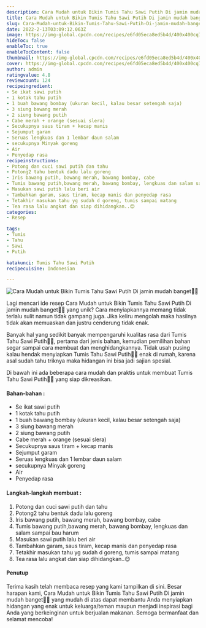 ```yaml
---
description: Cara Mudah untuk Bikin Tumis Tahu Sawi Putih Di jamin mudah banget"
title: Cara Mudah untuk Bikin Tumis Tahu Sawi Putih Di jamin mudah banget
slug: Cara-Mudah-untuk-Bikin-Tumis-Tahu-Sawi-Putih-Di-jamin-mudah-banget
date: 2022-2-13T03:09:12.063Z
image: https://img-global.cpcdn.com/recipes/e6fd05eca8ed5b4d/400x400cq70/photo.jpg
hideToc: false
enableToc: true
enableTocContent: false
thumbnail: https://img-global.cpcdn.com/recipes/e6fd05eca8ed5b4d/400x400cq70/photo.jpg
cover: https://img-global.cpcdn.com/recipes/e6fd05eca8ed5b4d/400x400cq70/photo.jpg
author: admin
ratingvalue: 4.8
reviewcount: 124
recipeingredient:
- Se ikat sawi putih
- 1 kotak tahu putih
- 1 buah bawang bombay (ukuran kecil, kalau besar setengah saja)
- 3 siung bawang merah
- 2 siung bawang putih
- Cabe merah + orange (sesuai slera)
- Secukupnya saus tiram + kecap manis
- Sejumput garam
- Seruas lengkuas dan 1 lembar daun salam
- secukupnya Minyak goreng
- Air
- Penyedap rasa
recipeinstructions:
- Potong dan cuci sawi putih dan tahu
- Potong2 tahu bentuk dadu lalu goreng
- Iris bawang putih, bawang merah, bawang bombay, cabe
- Tumis bawang putih,bawang merah, bawang bombay, lengkuas dan salam sampai bau harum
- Masukan sawi putih lalu beri air
- Tambahkan garam, saus tiram, kecap manis dan penyedap rasa
- Tetakhir masukan tahu yg sudah d goreng, tumis sampai matang
- Tea rasa lalu angkat dan siap dihidangkan..😊
categories:
- Resep

tags:
- Tumis
- Tahu
- Sawi
- Putih

katakunci: Tumis Tahu Sawi Putih
recipecuisine: Indonesian

---
```


![Cara Mudah untuk Bikin Tumis Tahu Sawi Putih Di jamin mudah banget👩‍🍳](https://img-global.cpcdn.com/recipes/e6fd05eca8ed5b4d/400x400cq70/photo.jpg)

Lagi mencari ide resep Cara Mudah untuk Bikin Tumis Tahu Sawi Putih Di jamin mudah banget👩‍🍳 yang unik? Cara menyiapkannya memang tidak terlalu sulit namun tidak gampang juga. Jika keliru mengolah maka hasilnya tidak akan memuaskan dan justru cenderung tidak enak.

Banyak hal yang sedikit banyak mempengaruhi kualitas rasa dari Tumis Tahu Sawi Putih👩‍🍳, pertama dari jenis bahan, kemudian pemilihan bahan segar sampai cara membuat dan menghidangkannya. Tidak usah pusing kalau hendak menyiapkan Tumis Tahu Sawi Putih👩‍🍳 enak di rumah, karena asal sudah tahu triknya maka hidangan ini bisa jadi sajian spesial.

Di bawah ini ada beberapa cara mudah dan praktis untuk membuat Tumis Tahu Sawi Putih👩‍🍳 yang siap dikreasikan.

<!--inarticleads1-->

#### Bahan-bahan :

- Se ikat sawi putih
- 1 kotak tahu putih
- 1 buah bawang bombay (ukuran kecil, kalau besar setengah saja)
- 3 siung bawang merah
- 2 siung bawang putih
- Cabe merah + orange (sesuai slera)
- Secukupnya saus tiram + kecap manis
- Sejumput garam
- Seruas lengkuas dan 1 lembar daun salam
- secukupnya Minyak goreng
- Air
- Penyedap rasa

<!--inarticleads2-->

#### Langkah-langkah membuat :

1. Potong dan cuci sawi putih dan tahu
1. Potong2 tahu bentuk dadu lalu goreng
1. Iris bawang putih, bawang merah, bawang bombay, cabe
1. Tumis bawang putih,bawang merah, bawang bombay, lengkuas dan salam sampai bau harum
1. Masukan sawi putih lalu beri air
1. Tambahkan garam, saus tiram, kecap manis dan penyedap rasa
1. Tetakhir masukan tahu yg sudah d goreng, tumis sampai matang
1. Tea rasa lalu angkat dan siap dihidangkan..😊

#### Penutup

Terima kasih telah membaca resep yang kami tampilkan di sini. Besar harapan kami, Cara Mudah untuk Bikin Tumis Tahu Sawi Putih Di jamin mudah banget👩‍🍳 yang mudah di atas dapat membantu Anda menyiapkan hidangan yang enak untuk keluarga/teman maupun menjadi inspirasi bagi Anda yang berkeinginan untuk berjualan makanan. Semoga bermanfaat dan selamat mencoba!